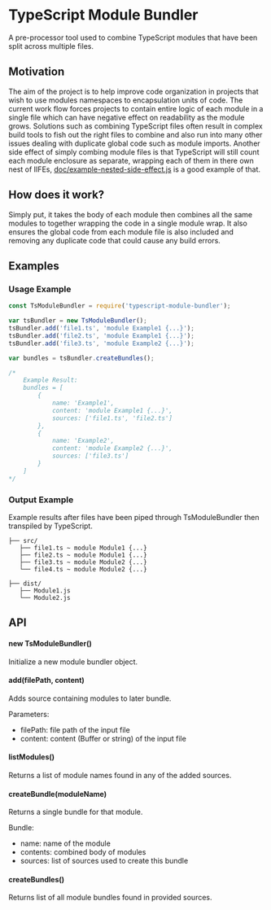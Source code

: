 # TypeScript Module Bundler

A pre-processor tool used to combine TypeScript modules that have been split across multiple files. 

## Motivation
The aim of the project is to help improve code organization in projects that wish to use modules namespaces to encapsulation units of code.
The current work flow forces projects to contain entire logic of each module in a single file which can have negative effect on readability as the module grows.
Solutions such as combining TypeScript files often result in complex build tools to fish out the right files to combine and also run into many other issues dealing with duplicate global code such as module imports.
Another side effect of simply combing module files is that TypeScript will still count each module enclosure as separate, wrapping each of them in there own nest of IIFEs, [doc/example-nested-side-effect.js](doc/example-nested-side-effect.js) is a good example of that.

## How does it work?
Simply put, it takes the body of each module then combines all the same modules to together wrapping the code in a single module wrap. It also ensures the global code from each module file is also included and removing any duplicate code that could cause any build errors.

## Examples

### Usage Example
```js
const TsModuleBundler = require('typescript-module-bundler');

var tsBundler = new TsModuleBundler();
tsBundler.add('file1.ts', 'module Example1 {...}');
tsBundler.add('file2.ts', 'module Example1 {...}');
tsBundler.add('file3.ts', 'module Example2 {...}');

var bundles = tsBundler.createBundles();

/*
    Example Result:
    bundles = [
        {
            name: 'Example1',
            content: 'module Example1 {...}',
            sources: ['file1.ts', 'file2.ts']
        },
        {
            name: 'Example2',
            content: 'module Example2 {...}',
            sources: ['file3.ts']
        }
    ]
*/
```

### Output Example
Example results after files have been piped through TsModuleBundler then transpiled by TypeScript.
```
├── src/
   ├── file1.ts ~ module Module1 {...}
   ├── file2.ts ~ module Module1 {...}
   ├── file3.ts ~ module Module2 {...}
   └── file4.ts ~ module Module2 {...}

├── dist/
   ├── Module1.js
   └── Module2.js
```

## API

#### new TsModuleBundler()
Initialize a new module bundler object.

#### add(filePath, content)
Adds source containing modules to later bundle.

Parameters:
- filePath: file path of the input file
- content: content (Buffer or string) of the input file

#### listModules()
Returns a list of module names found in any of the added sources.

#### createBundle(moduleName)
Returns a single bundle for that module.

Bundle:
- name: name of the module
- contents: combined body of modules
- sources: list of sources used to create this bundle 

#### createBundles()
Returns list of all module bundles found in provided sources.